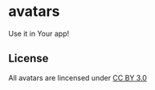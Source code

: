 # avatars

Use it in Your app!

## License
All avatars are lincensed under [CC BY 3.0](http://creativecommons.org/licenses/by/3.0/)